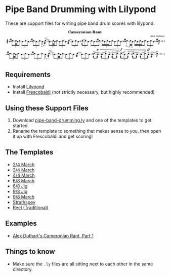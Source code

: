 
# Pipe Band Drumming with Lilypond

These are support files for writing pipe band drum scores with lilypond.

[![Cameronian Rant](cameronian.png)](cameronian.ly)

## Requirements

 * Install [Lilypond](https://lilypond.org)
 * Install [Frescobaldi](https://frescobaldi.org) (not strictly necessary, but highly recommended)

## Using these Support Files

1. Download [pipe-band-drumming.ly](pipe-band-drumming.ly) and one of the templates to get started.
2. Rename the template to something that makes sense to you, then open it up with Frescobaldi and get scoring!


## The Templates

* [2/4 March](/nkpart/pipe-band-drumming-with-lilypond/raw/master/template-24-march.ly)
* [3/4 March](template-34-march.ly)
* [4/4 March](template-44-march.ly)
* [6/8 March](template-68-march.ly)
* [6/8 Jig](template-68-jig.ly)
* [9/8 Jig](template-98-jig.ly)
* [9/8 March](template-98-march.ly)
* [Strathspey](template-strathspey.ly)
* [Reel (Traditional)](template-reel-traditional.ly)

## Examples

 * [Alex Duthart's Cameronian Rant, Part 1](cameronian.ly)

## Things to know

* Make sure the `.ly` files are all sitting next to each other in the same directory.

